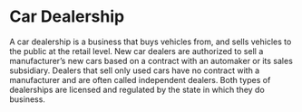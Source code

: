 ---
---

# Car Dealership

A car dealership is a business that buys vehicles from, and sells vehicles to the public at the retail level. New car dealers are authorized to sell a manufacturer’s new cars based on a contract with an automaker or its sales subsidiary. Dealers that sell only used cars have no contract with a manufacturer and are often called independent dealers. Both types of dealerships are licensed and regulated by the state in which they do business.
